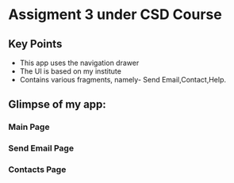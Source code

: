 # Assigment 3 under CSD Course

## Key Points
* This app uses the navigation drawer
* The UI is based on my institute
* Contains various fragments, namely- Send Email,Contact,Help.

## Glimpse of my app:
 ### Main Page
 
 ### Send Email Page
 
 ### Contacts Page
 
